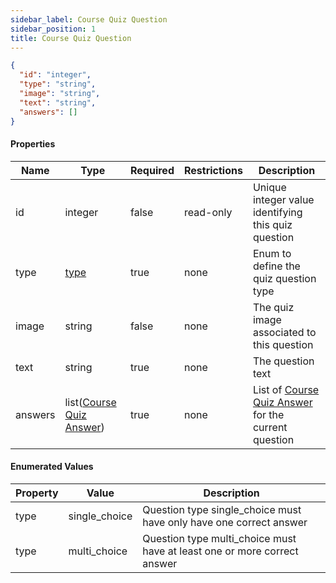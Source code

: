 ```yaml
---
sidebar_label: Course Quiz Question
sidebar_position: 1
title: Course Quiz Question
---
```


```json
{
  "id": "integer",
  "type": "string",
  "image": "string",
  "text": "string",
  "answers": []
}
```

#### Properties

| Name    | Type                                                                             | Required | Restrictions | Description                                                                                                 |
|---------|----------------------------------------------------------------------------------|----------|--------------|-------------------------------------------------------------------------------------------------------------|
| id      | integer                                                                          | false    | read-only    | Unique integer value identifying this quiz question                                                         |                                                                        
| type    | [type](/docs/apireference/v2/schemas/course_question#enumerated-values)          | true     | none         | Enum to define the quiz question type                                                                       |
| image   | string                                                                           | false    | none         | The quiz image associated to this question                                                                  |
| text    | string                                                                           | true     | none         | The question text                                                                                           |
| answers | list([Course Quiz Answer](/docs/apireference/v2/schemas/course_question_answer)) | true     | none         | List of [Course Quiz Answer](/docs/apireference/v2/schemas/course_question_answer) for the current question |

#### Enumerated Values

| Property | Value         | Description                                                              |
|----------|---------------|--------------------------------------------------------------------------|
| type     | single_choice | Question type single_choice must have only have one correct answer       |
| type     | multi_choice  | Question type multi_choice must have at least one or more correct answer |